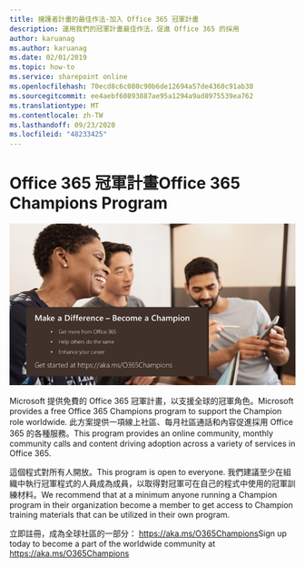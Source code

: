 ```yaml
---
title: 擁護者計畫的最佳作法-加入 Office 365 冠軍計畫
description: 運用我們的冠軍計畫最佳作法，促進 Office 365 的採用
author: karuanag
ms.author: karuanag
ms.date: 02/01/2019
ms.topic: how-to
ms.service: sharepoint online
ms.openlocfilehash: 70ecd8c6c080c90b6de12694a57de4360c91ab38
ms.sourcegitcommit: ee4aebf60893887ae95a1294a9ad8975539ea762
ms.translationtype: MT
ms.contentlocale: zh-TW
ms.lasthandoff: 09/23/2020
ms.locfileid: "48233425"
---
```

# <a name="office-365-champions-program"></a><span data-ttu-id="81daf-103">Office 365 冠軍計畫</span><span class="sxs-lookup"><span data-stu-id="81daf-103">Office 365 Champions Program</span></span> 

![使差異成為冠軍](media/makeadifference.png)

<span data-ttu-id="81daf-105">Microsoft 提供免費的 Office 365 冠軍計畫，以支援全球的冠軍角色。</span><span class="sxs-lookup"><span data-stu-id="81daf-105">Microsoft provides a free Office 365 Champions program to support the Champion role worldwide.</span></span>  <span data-ttu-id="81daf-106">此方案提供一項線上社區、每月社區通話和內容促進採用 Office 365 的各種服務。</span><span class="sxs-lookup"><span data-stu-id="81daf-106">This program provides an online community, monthly community calls and content driving adoption across a variety of services in Office 365.</span></span>

<span data-ttu-id="81daf-107">這個程式對所有人開放。</span><span class="sxs-lookup"><span data-stu-id="81daf-107">This program is open to everyone.</span></span>  <span data-ttu-id="81daf-108">我們建議至少在組織中執行冠軍程式的人員成為成員，以取得對冠軍可在自己的程式中使用的冠軍訓練材料。</span><span class="sxs-lookup"><span data-stu-id="81daf-108">We recommend that at a minimum anyone running a Champion program in their organization become a member to get access to Champion training materials that can be utilized in their own program.</span></span> 

<span data-ttu-id="81daf-109">立即註冊，成為全球社區的一部分： https://aka.ms/O365Champions</span><span class="sxs-lookup"><span data-stu-id="81daf-109">Sign up today to become a part of the worldwide community at https://aka.ms/O365Champions</span></span>  
